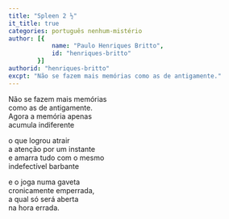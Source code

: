 ```yaml
---
title: "Spleen 2 ½"
it_title: true
categories: português nenhum-mistério
author: [{
			name: "Paulo Henriques Britto",
			id: "henriques-britto"
		}]
authorid: "henriques-britto"
excpt: "Não se fazem mais memórias como as de antigamente."
---
```


Não se fazem mais memórias \
como as de antigamente. \
Agora a memória apenas \
acumula indiferente

o que logrou atrair \
a atenção por um instante \
e amarra tudo com o mesmo \
indefectível barbante

e o joga numa gaveta \
cronicamente emperrada, \
a qual só será aberta \
na hora errada.
